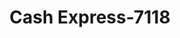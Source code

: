 ---
f_zip-code: 36027
f_state-code: AL
title: Cash Express-7118
f_phone: 334-616-7222
f_city-only: Eufaula
f_address: 1344 South Eufaula Avenue Eufaula
f_location-unique-id: '7118'
slug: cash-express-7118
updated-on: '2024-05-30T13:46:58.046Z'
created-on: '2024-05-30T13:36:59.803Z'
published-on: '2024-05-30T13:54:32.469Z'
f_city-state: cms/city/eufaula-al.md
f_company: cms/company/cash-express.md
f_state: cms/state/alabama.md
layout: '[payday-loan].html'
tags: payday-loan
---